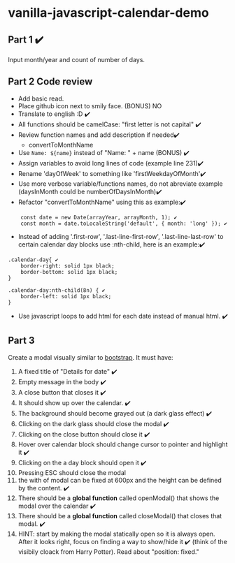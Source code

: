 # vanilla-javascript-calendar-demo


## Part 1 ✔️
Input month/year and count of number of days.

## Part 2 Code review
* Add basic read.
* Place github icon next to smily face. (BONUS) NO
* Translate to english :D ✔️
* All functions should be camelCase: "first letter is not capital" ✔️
* Review function names and add description if needed✔️
    * convertToMonthName
* Use `Name: ${name}` instead of "Name: " + name (BONUS) ✔️
* Assign variables to avoid long lines of code (example line 231)✔️
* Rename 'dayOfWeek' to something like 'firstWeekdayOfMonth'✔️
* Use more verbose variable/functions names, do not abreviate example (daysInMonth could be numberOfDaysInMonth)✔️
* Refactor "convertToMonthName" using this as example:✔️
```
    const date = new Date(arrayYear, arrayMonth, 1); ✔️
    const month = date.toLocaleString('default', { month: 'long' }); ✔️
```

* Instead of adding '.first-row', '.last-line-first-row', '.last-line-last-row' to certain calendar day blocks use :nth-child, here is an example:✔️
``` 
.calendar-day{ ✔️
    border-right: solid 1px black;
    border-bottom: solid 1px black;
}

.calendar-day:nth-child(8n) { ✔️
    border-left: solid 1px black;
}

```

* Use javascript loops to add html for each date instead of manual html. ✔️

## Part 3

Create a modal visually similar to [bootstrap](https://getbootstrap.com/docs/4.0/components/modal/). It must have:

1. A fixed title of "Details for date" ✔️
1. Empty message in the body ✔️
1. A close button that closes it ✔️
1. It should show up over the calendar. ✔️
1. The background should become grayed out (a dark glass effect) ✔️
1. Clicking on the dark glass should close the modal ✔️
1. Clicking on the close button should close it ✔️
1. Hover over calendar block should change cursor to pointer and highlight it ✔️
1. Clicking on the a day block should open it ✔️
1. Pressing ESC should close the modal
1. the with of modal can be fixed at 600px and the height can be defined by the content. ✔️
1. There should be a **global function** called openModal() that shows the modal over the calendar ✔️
1. There should be a **global function** called closeModal() that closes that modal. ✔️
1. HINT: start by making the modal statically open so it is always open. After it looks right, focus on finding a way to show/hide it ✔️ (think of the visibily cloack from Harry Potter). Read about "position: fixed."

